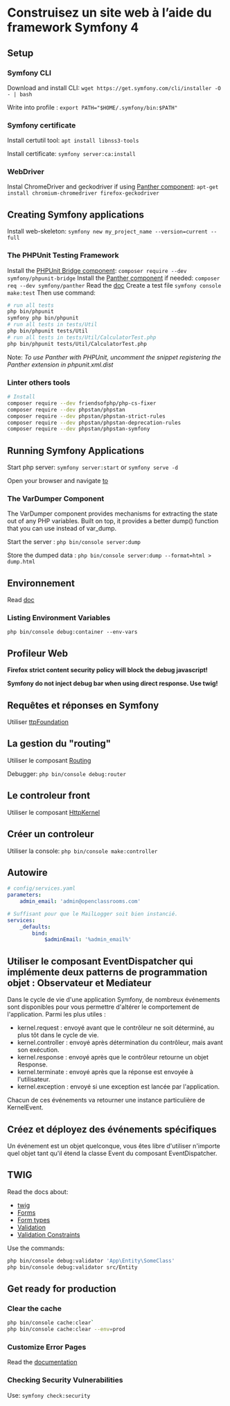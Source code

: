 # Construisez un site web à l’aide du framework Symfony 4

## Setup

### Symfony CLI

Download and install CLI: `wget https://get.symfony.com/cli/installer -O - | bash`

Write into profile : `export PATH="$HOME/.symfony/bin:$PATH"`

### Symfony certificate

Install certutil tool: `apt install libnss3-tools`

Install certificate: `symfony server:ca:install`

### WebDriver

Instal ChromeDriver and geckodriver if using [Panther component](https://github.com/symfony/panther): `apt-get install chromium-chromedriver firefox-geckodriver`

## Creating Symfony applications

Install web-skeleton: `symfony new my_project_name --version=current --full`

### The PHPUnit Testing Framework

Install the [PHPUnit Bridge component](https://symfony.com/components/PHPUnit%20Bridge): `composer require --dev symfony/phpunit-bridge`
Install the [Panther component](https://github.com/symfony/panther) if needed: `composer req --dev symfony/panther`
Read the [doc](https://symfony.com/doc/current/testing.html)
Create a test file `symfony console make:test`
Then use command:

```bash
# run all tests
php bin/phpunit
symfony php bin/phpunit
# run all tests in tests/Util
php bin/phpunit tests/Util
# run all tests in tests/Util/CalculatorTest.php
php bin/phpunit tests/Util/CalculatorTest.php
```

Note: *To use Panther with PHPUnit, uncomment the snippet registering the Panther extension in phpunit.xml.dist*

### Linter others tools

```bash
# Install
composer require --dev friendsofphp/php-cs-fixer
composer require --dev phpstan/phpstan
composer require --dev phpstan/phpstan-strict-rules
composer require --dev phpstan/phpstan-deprecation-rules
composer require --dev phpstan/phpstan-symfony
```

## Running Symfony Applications

Start php server: `symfony server:start` or `symfony serve -d`

Open your browser and navigate [to](https://localhost:8000/)

### The VarDumper Component

The VarDumper component provides mechanisms for extracting the state out of any PHP variables. Built on top, it provides a better dump() function that you can use instead of var_dump.

Start the server : `php bin/console server:dump`

Store the dumped data : `php bin/console server:dump --format=html > dump.html`

## Environnement

Read [doc](https://symfony.com/doc/current/configuration.html#creating-a-new-environment)

### Listing Environment Variables

`php bin/console debug:container --env-vars`

## Profileur Web

**Firefox strict content security policy will block the debug javascript!**

**Symfony do not inject debug bar when using direct response. Use twig!**

## Requêtes et réponses en Symfony

Utiliser [ttpFoundation](https://symfony.com/doc/current/components/http_foundation.html)

## La gestion du "routing"

Utiliser le composant [Routing](https://symfony.com/doc/current/components/routing.html)

Debugger: `php bin/console debug:router`

## Le controleur front

Utiliser le composant [HttpKernel](https://symfony.com/doc/current/components/http_kernel.html)

## Créer un controleur

Utiliser la console: `php bin/console make:controller`

## Autowire

```yaml
# config/services.yaml
parameters:
    admin_email: 'admin@openclassrooms.com'

# Suffisant pour que le MailLogger soit bien instancié.
services:
    _defaults:
        bind:
            $adminEmail: '%admin_email%'
```

## Utiliser le composant EventDispatcher qui implémente deux patterns de programmation objet : Observateur et Mediateur

Dans le cycle de vie d'une application Symfony, de nombreux événements sont disponibles pour vous permettre d'altérer le comportement de l'application. Parmi les plus utiles :

- kernel.request : envoyé avant que le contrôleur ne soit déterminé, au plus tôt dans le cycle de vie.
- kernel.controller : envoyé après détermination du contrôleur, mais avant son exécution.
- kernel.response : envoyé après que le contrôleur retourne un objet Response.
- kernel.terminate : envoyé après que la réponse est envoyée à l'utilisateur.
- kernel.exception : envoyé si une exception est lancée par l'application.

Chacun de ces événements va retourner une instance particulière de KernelEvent.

## Créez et déployez des événements spécifiques

Un événement est un objet quelconque, vous êtes libre d'utiliser n'importe quel objet tant qu'il étend la classe Event du composant EventDispatcher.

## TWIG

Read the docs about:

- [twig](https://twig.symfony.com/)
- [Forms](https://symfony.com/doc/current/forms.html)
- [Form types](https://symfony.com/doc/current/reference/forms/types.html)
- [Validation](https://symfony.com/doc/current/validation.html)
- [Validation Constraints](https://symfony.com/doc/current/reference/constraints.html)

Use the commands:

```bash
php bin/console debug:validator 'App\Entity\SomeClass'
php bin/console debug:validator src/Entity
```

## Get ready for production

### Clear the cache

```bash
php bin/console cache:clear`
php bin/console cache:clear --env=prod
```

### Customize Error Pages

Read the [documentation](https://symfony.com/doc/current/controller/error_pages.html)

### Checking Security Vulnerabilities

Use: `symfony check:security`
